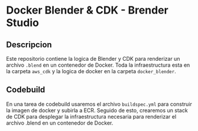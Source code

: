 # Docker Blender & CDK - Brender Studio

## Descripcion
Este repositorio contiene la logica de Blender y CDK para renderizar un archivo `.blend` en un contenedor de Docker.
Toda la infraestructura esta en la carpeta `aws_cdk` y la logica de docker en la carpeta `docker_blender`.


## Codebuild

En una tarea de codebuild usaremos el archivo `buildspec.yml` para construir la imagen de docker y subirla a ECR. Seguido de esto, crearemos un stack de CDK para desplegar la infraestructura necesaria para renderizar el archivo .blend en un contenedor de Docker.
